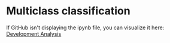 # Multiclass classification

If GitHub isn't displaying the ipynb file, you can visualize it here: [Development Analysis](https://nbviewer.jupyter.org/github/andrewunifei/CS229-Machine-Learning/blob/main/General%20Linear%20Model/Logistic%20Regression/Multinomial/development_analysis.ipynb)

